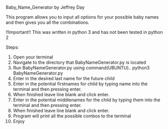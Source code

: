  Baby_Name_Generator
by Jeffrey Day
        


This program allows you to input all options for your possible baby names and then gives you all the combinations.

!!Important!! This was written in python 3 and has not been tested in python 2

Steps:
  1. Open your terminal
  2. Navigate to the directory that BabyNameGenerator.py is located
  3. Run BabyNameGenerator.py using command(UBUNTU).. python3 BabyNameGenerator.py
  4. Enter in the desired last name for the future child
  5. Enter in the potential firstnames for child by typing name into the terminal and then pressing enter.
  6. When finished leave line blank and click enter.
  7. Enter in the potential middlenames for the child by typing them into the terminal and then pressing enter.
  8. When finished leave line blank and click enter.
  9. Program will print all the possible combos to the terminal
  10. Enjoy
  
  
  
  
